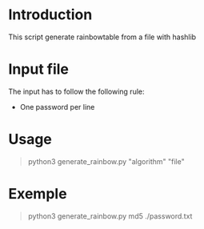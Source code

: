 # Introduction
This script generate rainbowtable from a file with hashlib

# Input file
The input has to follow the following rule:
* One password per line

# Usage
> python3 generate_rainbow.py "algorithm" "file"

# Exemple
> python3 generate_rainbow.py md5 ./password.txt